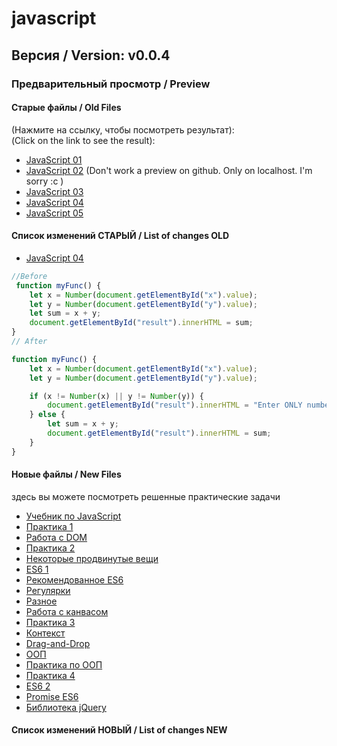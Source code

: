 # javascript

## Версия / Version: v0.0.4

### Предварительный просмотр / Preview<br>

#### Старые файлы / Old Files
(Нажмите на ссылку, чтобы посмотреть результат):<br>
(Click on the link to see the result): <br>
- [JavaScript 01]
- [JavaScript 02] (Don't work a preview on github. Only on localhost. I'm sorry :c )
- [JavaScript 03]
- [JavaScript 04]
- [JavaScript 05]

#### Список изменений СТАРЫЙ / List of changes OLD
- [JavaScript 04] <br>
```javascript
//Before
 function myFunc() {
    let x = Number(document.getElementById("x").value);
    let y = Number(document.getElementById("y").value);
    let sum = x + y;
    document.getElementById("result").innerHTML = sum;
}
// After

function myFunc() {
    let x = Number(document.getElementById("x").value);
    let y = Number(document.getElementById("y").value);

    if (x != Number(x) || y != Number(y)) {
        document.getElementById("result").innerHTML = "Enter ONLY numbers";
    } else {
        let sum = x + y;
        document.getElementById("result").innerHTML = sum;
    }
}
```



[JavaScript 01]: http://htmlpreview.github.io/?https://github.com/kroobeet/javascript/blob/master/JS/old_files/01/index.html
[JavaScript 02]: http://htmlpreview.github.io/?https://github.com/kroobeet/javascript/blob/master/JS/old_files/02/index.html
[JavaScript 03]: http://htmlpreview.github.io/?https://github.com/kroobeet/javascript/blob/master/JS/old_files/03/index.html
[JavaScript 04]: http://htmlpreview.github.io/?https://github.com/kroobeet/javascript/blob/master/JS/old_files/04/index.html
[JavaScript 05]: http://htmlpreview.github.io/?https://github.com/kroobeet/javascript/blob/master/JS/old_files/05/index.html


#### Новые файлы / New Files
здесь вы можете посмотреть решенные практические задачи

- [Учебник по JavaScript]
- [Практика 1]
- [Работа с DOM]
- [Практика 2]
- [Некоторые продвинутые вещи]
- [ES6 1]
- [Рекомендованное ES6]
- [Регулярки]
- [Разное]
- [Работа с канвасом]
- [Практика 3]
- [Контекст]
- [Drag-and-Drop]
- [ООП]
- [Практика по ООП]
- [Практика 4]
- [ES6 2]
- [Promise ES6]
- [Библиотека jQuery]


#### Список изменений НОВЫЙ / List of changes NEW






[Учебник по JavaScript]: http://htmlpreview.github.io/?https://github.com/kroobeet/javascript/blob/master/JS/0_1/index.html
[Практика 1]: http://htmlpreview.github.io/?https://github.com/kroobeet/javascript/blob/master/JS/0_2/index.html
[Работа с DOM]: http://htmlpreview.github.io/?https://github.com/kroobeet/javascript/blob/master/JS/0_3/index.html
[Практика 2]: http://htmlpreview.github.io/?https://github.com/kroobeet/javascript/blob/master/JS/0_4/index.html
[Некоторые продвинутые вещи]: http://htmlpreview.github.io/?https://github.com/kroobeet/javascript/blob/master/JS/0_5/index.html
[ES6 1]: http://htmlpreview.github.io/?https://github.com/kroobeet/javascript/blob/master/JS/0_6/index.html
[Рекомендованное ES6]: http://htmlpreview.github.io/?https://github.com/kroobeet/javascript/blob/master/JS/0_7/index.html
[Регулярки]: http://htmlpreview.github.io/?https://github.com/kroobeet/javascript/blob/master/JS/0_8/index.html
[Разное]: http://htmlpreview.github.io/?https://github.com/kroobeet/javascript/blob/master/JS/0_9/index.html
[Работа с канвасом]: http://htmlpreview.github.io/?https://github.com/kroobeet/javascript/blob/master/JS/0_9_1/index.html
[Практика 3]: http://htmlpreview.github.io/?https://github.com/kroobeet/javascript/blob/master/JS/0_9_2/index.html
[Контекст]: http://htmlpreview.github.io/?https://github.com/kroobeet/javascript/blob/master/JS/0_9_3/index.html
[Drag-and-Drop]: http://htmlpreview.github.io/?https://github.com/kroobeet/javascript/blob/master/JS/0_9_4/index.html
[ООП]: http://htmlpreview.github.io/?https://github.com/kroobeet/javascript/blob/master/JS/0_9_5/index.html
[Практика по ООП]: http://htmlpreview.github.io/?https://github.com/kroobeet/javascript/blob/master/JS/0_9_6/index.html
[Практика 4]: http://htmlpreview.github.io/?https://github.com/kroobeet/javascript/blob/master/JS/0_9_7/index.html
[ES6 2]: http://htmlpreview.github.io/?https://github.com/kroobeet/javascript/blob/master/JS/0_9_8/index.html
[Promise ES6]: http://htmlpreview.github.io/?https://github.com/kroobeet/javascript/blob/master/JS/0_9_9/index.html
[Библиотека jQuery]: http://htmlpreview.github.io/?https://github.com/kroobeet/javascript/blob/master/JS/1_0/index.html
